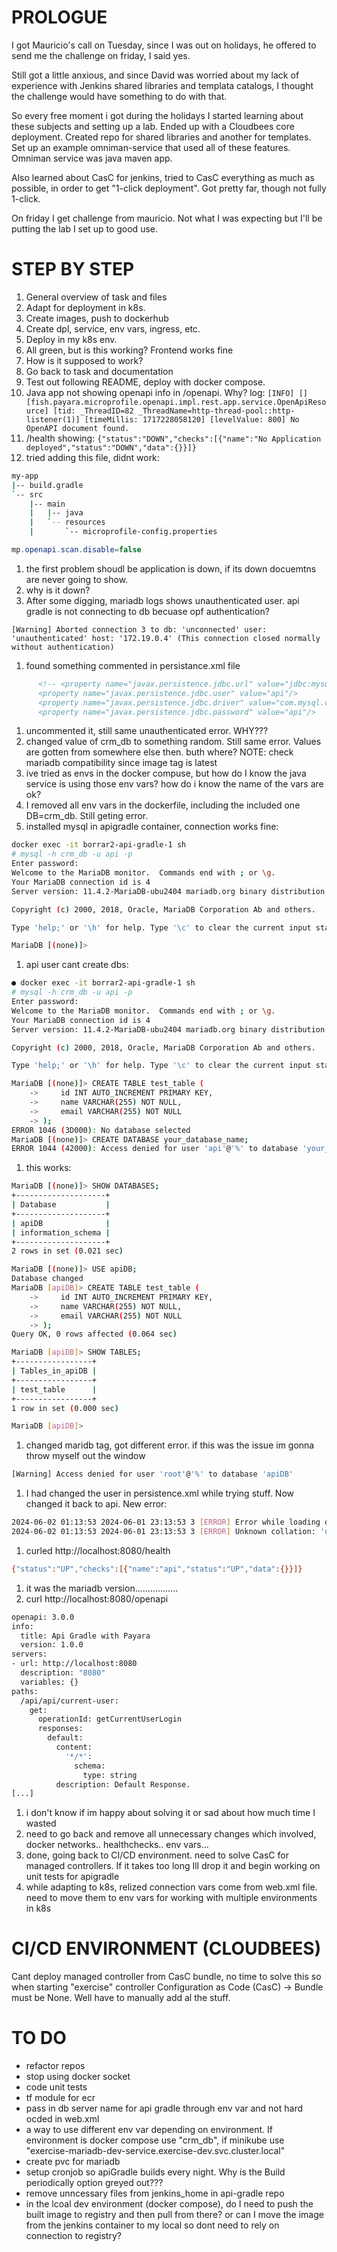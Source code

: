 # PROLOGUE
I got Mauricio's call on Tuesday, since I was out on holidays, he offered to send me the challenge on friday, I said yes.

Still got a little anxious, and since David was worried about my lack of experience with Jenkins shared libraries and templata catalogs, I thought the challenge would have something to do with that.

So every free moment i got during the holidays I started learning about these subjects and setting up a lab. Ended up with a Cloudbees core deployment. Created repo for shared libraries and another for templates. Set up an example omniman-service that used all of these features. Omniman service was java maven app.

Also learned about CasC for jenkins, tried to CasC everything as much as possible, in order to get "1-click deployment". Got pretty far, though not fully 1-click.

On friday I get challenge from mauricio. Not what I was expecting but I'll be putting the lab I set up to good use.

# STEP BY STEP
1. General overview of task and files
1. Adapt for deployment in k8s.
1. Create images, push to dockerhub
1. Create dpl, service, env vars, ingress, etc.
2. Deploy in my k8s env.
1. All green, but is this working? Frontend works fine
1. How is it supposed to work?
1. Go back to task and documentation
1. Test out following README, deploy with docker compose.
1. Java app not showing openapi info in /openapi. Why? log: ```[INFO] [] [fish.payara.microprofile.openapi.impl.rest.app.service.OpenApiResource] [tid: _ThreadID=82 _ThreadName=http-thread-pool::http-listener(1)] [timeMillis: 1717228058120] [levelValue: 800] No OpenAPI document found.```
1. /health showing: ```{"status":"DOWN","checks":[{"name":"No Application deployed","status":"DOWN","data":{}}]}```
1. tried adding this file, didnt work:
```bash
my-app
|-- build.gradle
`-- src
    |-- main
    |   |-- java
    |   `-- resources
    |       `-- microprofile-config.properties
```
```java
mp.openapi.scan.disable=false
```
1. the first problem shoudl be application is down, if its down docuemtns are never going to show.
1. why is it down?
1. After some digging, mariadb logs shows unauthenticated user. api gradle is not connecting to db becuase opf authentication?
```log
[Warning] Aborted connection 3 to db: 'unconnected' user: 'unauthenticated' host: '172.19.0.4' (This connection closed normally without authentication)
```
1. found something commented in persistance.xml file
```xml
      <!-- <property name="javax.persistence.jdbc.url" value="jdbc:mysql://crm_db:3306/apiDB?zeroDateTimeBehavior=CONVERT_TO_NULL"/>
      <property name="javax.persistence.jdbc.user" value="api"/>
      <property name="javax.persistence.jdbc.driver" value="com.mysql.cj.jdbc.Driver"/>
      <property name="javax.persistence.jdbc.password" value="api"/>
```
1. uncommented it, still same unauthenticated error. WHY???
1. changed value of crm_db to something random. Still same error. Values are gotten from somewhere else then. buth where?
NOTE: check mariadb compatibility since image tag is latest
1. ive tried as envs in the docker compuse, but how do I know the java service is using those env vars? how do i know the name of the vars are ok?
1. I removed all env vars in the dockerfile, including the included one DB=crm_db. Still geting error. 
1. installed mysql in apigradle container, connection works fine:
```bash
docker exec -it borrar2-api-gradle-1 sh
# mysql -h crm_db -u api -p
Enter password: 
Welcome to the MariaDB monitor.  Commands end with ; or \g.
Your MariaDB connection id is 4
Server version: 11.4.2-MariaDB-ubu2404 mariadb.org binary distribution

Copyright (c) 2000, 2018, Oracle, MariaDB Corporation Ab and others.

Type 'help;' or '\h' for help. Type '\c' to clear the current input statement.

MariaDB [(none)]> 
```
1. api user cant create dbs:
```bash
● docker exec -it borrar2-api-gradle-1 sh
# mysql -h crm_db -u api -p
Enter password: 
Welcome to the MariaDB monitor.  Commands end with ; or \g.
Your MariaDB connection id is 4
Server version: 11.4.2-MariaDB-ubu2404 mariadb.org binary distribution

Copyright (c) 2000, 2018, Oracle, MariaDB Corporation Ab and others.

Type 'help;' or '\h' for help. Type '\c' to clear the current input statement.

MariaDB [(none)]> CREATE TABLE test_table (
    ->     id INT AUTO_INCREMENT PRIMARY KEY,
    ->     name VARCHAR(255) NOT NULL,
    ->     email VARCHAR(255) NOT NULL
    -> );
ERROR 1046 (3D000): No database selected
MariaDB [(none)]> CREATE DATABASE your_database_name;
ERROR 1044 (42000): Access denied for user 'api'@'%' to database 'your_database_name'
```
1. this works:
```bash
MariaDB [(none)]> SHOW DATABASES;
+--------------------+
| Database           |
+--------------------+
| apiDB              |
| information_schema |
+--------------------+
2 rows in set (0.021 sec)

MariaDB [(none)]> USE apiDB;
Database changed
MariaDB [apiDB]> CREATE TABLE test_table (
    ->     id INT AUTO_INCREMENT PRIMARY KEY,
    ->     name VARCHAR(255) NOT NULL,
    ->     email VARCHAR(255) NOT NULL
    -> );
Query OK, 0 rows affected (0.064 sec)

MariaDB [apiDB]> SHOW TABLES;
+-----------------+
| Tables_in_apiDB |
+-----------------+
| test_table      |
+-----------------+
1 row in set (0.000 sec)

MariaDB [apiDB]> 
```
1. changed maridb tag, got different error. if this was the issue im gonna throw myself out the window
```bash
[Warning] Access denied for user 'root'@'%' to database 'apiDB'
```
1. I had changed the user in persistence.xml while trying stuff. Now changed it back to api. New error:
```bash
2024-06-02 01:13:53 2024-06-01 23:13:53 3 [ERROR] Error while loading database options: './apiDB/db.opt':
2024-06-02 01:13:53 2024-06-01 23:13:53 3 [ERROR] Unknown collation: 'utf8mb4_uca1400_ai_ci'
```
1. curled http://localhost:8080/health
```bash
{"status":"UP","checks":[{"name":"api","status":"UP","data":{}}]}
```
1. it was the mariadb version.................
1. curl http://localhost:8080/openapi
```bash
openapi: 3.0.0
info:
  title: Api Gradle with Payara
  version: 1.0.0
servers:
- url: http://localhost:8080
  description: "8080"
  variables: {}
paths:
  /api/api/current-user:
    get:
      operationId: getCurrentUserLogin
      responses:
        default:
          content:
            '*/*':
              schema:
                type: string
          description: Default Response.
[...]
```
1. i don't know if im happy about solving it or sad about how much time I wasted
1. need to go back and remove all unnecessary changes which involved, docker networks.. healthchecks.. env vars...
1. done, going back to CI/CD environment. need to solve CasC for managed controllers. If it takes too long Ill drop it and begin working on unit tests for apigradle
1. while adapting to k8s, relized connection vars come from web.xml file. need to move them to env vars for working with multiple environments in k8s

# CI/CD ENVIRONMENT (CLOUDBEES)
Cant deploy managed controller from CasC bundle, no time to solve this so when starting "exercise" controller Configuration as Code (CasC) -> Bundle must be None. Well have to manually add al the stuff.


# TO DO
- refactor repos
- stop using docker socket
- code unit tests
- tf module for ecr
- pass in db server name for api gradle through env var and not hard ocded in web.xml
- a way to use different env var depending on environment. If environment is docker compose use "crm_db", if minikube use "exercise-mariadb-dev-service.exercise-dev.svc.cluster.local"
- create pvc for mariadb
- setup cronjob so apiGradle builds every night. Why is the Build periodically option greyed out???
- remove unncessary files from jenkins_home in api-gradle repo
- in the lcoal dev environment (docker compose), do I need to push the built image to registry and then pull from there? or can I move the image from the jenkins container to my local so dont need to rely on connection to registry?





 <!-- mysql -h exercise-mariadb-service-dev-service.exercise-dev.svc.cluster.local -u api -p -->